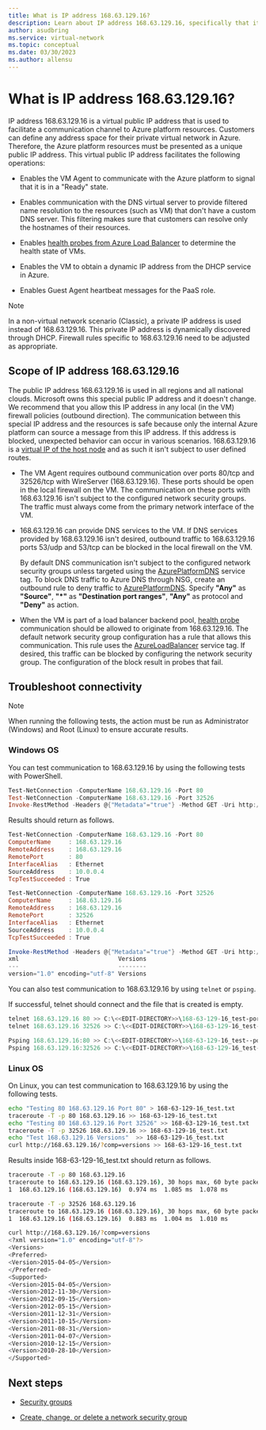 ```yaml
---
title: What is IP address 168.63.129.16?
description: Learn about IP address 168.63.129.16, specifically that it's used to facilitate a communication channel to Azure platform resources.
author: asudbring
ms.service: virtual-network
ms.topic: conceptual
ms.date: 03/30/2023
ms.author: allensu
---
```


# What is IP address 168.63.129.16?

IP address 168.63.129.16 is a virtual public IP address that is used to facilitate a communication channel to Azure platform resources. Customers can define any address space for their private virtual network in Azure. Therefore, the Azure platform resources must be presented as a unique public IP address. This virtual public IP address facilitates the following operations:

- Enables the VM Agent to communicate with the Azure platform to signal that it is in a "Ready" state.

- Enables communication with the DNS virtual server to provide filtered name resolution to the resources (such as VM) that don't have a custom DNS server. This filtering makes sure that customers can resolve only the hostnames of their resources.

- Enables [health probes from Azure Load Balancer](../load-balancer/load-balancer-custom-probe-overview.md) to determine the health state of VMs.

- Enables the VM to obtain a dynamic IP address from the DHCP service in Azure.

- Enables Guest Agent heartbeat messages for the PaaS role.

> [!NOTE]
> In a non-virtual network scenario (Classic), a private IP address is used instead of 168.63.129.16. This private IP address is dynamically discovered through DHCP. Firewall rules specific to 168.63.129.16 need to be adjusted as appropriate.

## Scope of IP address 168.63.129.16

The public IP address 168.63.129.16 is used in all regions and all national clouds. Microsoft owns this special public IP address and it doesn't change. We recommend that you allow this IP address in any local (in the VM) firewall policies (outbound direction). The communication between this special IP address and the resources is safe because only the internal Azure platform can source a message from this IP address. If this address is blocked, unexpected behavior can occur in various scenarios. 168.63.129.16 is a [virtual IP of the host node](./network-security-groups-overview.md#azure-platform-considerations) and as such it isn't subject to user defined routes.

- The VM Agent requires outbound communication over ports 80/tcp and 32526/tcp with WireServer (168.63.129.16). These ports should be open in the local firewall on the VM. The communication on these ports with 168.63.129.16 isn't subject to the configured network security groups. The traffic must always come from the primary network interface of the VM.

- 168.63.129.16 can provide DNS services to the VM. If DNS services provided by 168.63.129.16 isn't desired, outbound traffic to 168.63.129.16 ports 53/udp and 53/tcp can be blocked in the local firewall on the VM.

  By default DNS communication isn't subject to the configured network security groups unless targeted using the [AzurePlatformDNS](../virtual-network/service-tags-overview.md#available-service-tags) service tag. To block DNS traffic to Azure DNS through NSG, create an outbound rule to deny traffic to [AzurePlatformDNS](../virtual-network/service-tags-overview.md#available-service-tags). Specify **"Any"** as **"Source"**, **"*"** as **"Destination port ranges"**, **"Any"** as protocol and **"Deny"** as action.

- When the VM is part of a load balancer backend pool, [health probe](../load-balancer/load-balancer-custom-probe-overview.md) communication should be allowed to originate from 168.63.129.16. The default network security group configuration has a rule that allows this communication. This rule uses the [AzureLoadBalancer](../virtual-network/service-tags-overview.md#available-service-tags) service tag. If desired, this traffic can be blocked by configuring the network security group. The configuration of the block result in probes that fail.

## Troubleshoot connectivity

> [!NOTE]
> When running the following tests, the action must be run as Administrator (Windows) and Root (Linux) to ensure accurate results.

### Windows OS

You can test communication to 168.63.129.16 by using the following tests with PowerShell.

```powershell
Test-NetConnection -ComputerName 168.63.129.16 -Port 80
Test-NetConnection -ComputerName 168.63.129.16 -Port 32526
Invoke-RestMethod -Headers @{"Metadata"="true"} -Method GET -Uri http://168.63.129.16/?comp=versions
```

Results should return as follows.

```powershell
Test-NetConnection -ComputerName 168.63.129.16 -Port 80
ComputerName     : 168.63.129.16
RemoteAddress    : 168.63.129.16
RemotePort       : 80
InterfaceAlias   : Ethernet
SourceAddress    : 10.0.0.4
TcpTestSucceeded : True
```

```powershell
Test-NetConnection -ComputerName 168.63.129.16 -Port 32526
ComputerName     : 168.63.129.16
RemoteAddress    : 168.63.129.16
RemotePort       : 32526
InterfaceAlias   : Ethernet
SourceAddress    : 10.0.0.4
TcpTestSucceeded : True
```

```powershell
Invoke-RestMethod -Headers @{"Metadata"="true"} -Method GET -Uri http://168.63.129.16/?comp=versions
xml                            Versions
---                            --------
version="1.0" encoding="utf-8" Versions
```

You can also test communication to 168.63.129.16 by using `telnet` or `psping`.

If successful, telnet should connect and the file that is created is empty.

```powershell
telnet 168.63.129.16 80 >> C:\<<EDIT-DIRECTORY>>\168-63-129-16_test-port80.txt
telnet 168.63.129.16 32526 >> C:\<<EDIT-DIRECTORY>>\168-63-129-16_test--port32526.txt
```

```powershell
Psping 168.63.129.16:80 >> C:\<<EDIT-DIRECTORY>>\168-63-129-16_test--port80.txt
Psping 168.63.129.16:32526 >> C:\<<EDIT-DIRECTORY>>\168-63-129-16_test-port32526.txt
```

### Linux OS

On Linux, you can test communication to 168.63.129.16 by using the following tests.

```bash
echo "Testing 80 168.63.129.16 Port 80" > 168-63-129-16_test.txt
traceroute -T -p 80 168.63.129.16 >> 168-63-129-16_test.txt
echo "Testing 80 168.63.129.16 Port 32526" >> 168-63-129-16_test.txt
traceroute -T -p 32526 168.63.129.16 >> 168-63-129-16_test.txt
echo "Test 168.63.129.16 Versions"  >> 168-63-129-16_test.txt
curl http://168.63.129.16/?comp=versions >> 168-63-129-16_test.txt
```

Results inside 168-63-129-16_test.txt should return as follows.

```bash
traceroute -T -p 80 168.63.129.16
traceroute to 168.63.129.16 (168.63.129.16), 30 hops max, 60 byte packets
1  168.63.129.16 (168.63.129.16)  0.974 ms  1.085 ms  1.078 ms

traceroute -T -p 32526 168.63.129.16
traceroute to 168.63.129.16 (168.63.129.16), 30 hops max, 60 byte packets
1  168.63.129.16 (168.63.129.16)  0.883 ms  1.004 ms  1.010 ms

curl http://168.63.129.16/?comp=versions
<?xml version="1.0" encoding="utf-8"?>
<Versions>
<Preferred>
<Version>2015-04-05</Version>
</Preferred>
<Supported>
<Version>2015-04-05</Version>
<Version>2012-11-30</Version>
<Version>2012-09-15</Version>
<Version>2012-05-15</Version>
<Version>2011-12-31</Version>
<Version>2011-10-15</Version>
<Version>2011-08-31</Version>
<Version>2011-04-07</Version>
<Version>2010-12-15</Version>
<Version>2010-28-10</Version>
</Supported>
```

## Next steps

- [Security groups](./network-security-groups-overview.md)

- [Create, change, or delete a network security group](manage-network-security-group.md)
